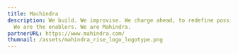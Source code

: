 ```yaml
---
title: Machindra
description: We build. We improvise. We charge ahead, to redefine possibilities.
  We are the enablers. We are Mahindra.
partnerURL: https://www.mahindra.com/
thumnail: /assets/mahindra_rise_logo_logotype.png
---
```

